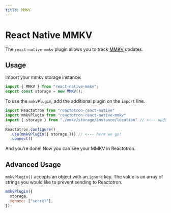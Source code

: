 ```yaml
---
title: MMKV
---
```


# React Native MMKV

The `react-native-mmkv` plugin allows you to track [MMKV](https://github.com/mrousavy/react-native-mmkv) updates.

## Usage

Import your mmkv storage instance:

```js
import { MMKV } from "react-native-mmkv";
export const storage = new MMKV();
```

To use the `mmkvPlugin`, add the additional plugin on the `import` line.

```js
import Reactotron from "reactotron-react-native"
import mmkvPlugin from "reactotron-react-native-mmkv"
import { storage } from "./mmkv/storage/instance/location" // <--- update this location
...
Reactotron.configure()
  .use(mmkvPlugin({ storage })) // <--- here we go!
  .connect()
```

And you're done! Now you can see your MMKV in Reactotron.

## Advanced Usage

`mmkvPlugin()` accepts an object with an `ignore` key. The value is an array of strings you would like to prevent sending to Reactotron.

```js
mmkvPlugin({
  storage,
  ignore: ["secret"],
});
```
